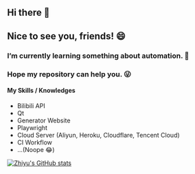 ## Hi there 👋

## Nice to see you, friends! 😄

### I’m currently learning something about automation. 💪

### Hope my repository can help you. 😜

#### My Skills / Knowledges
- Bilibili API
- Qt
- Generator Website
- Playwright
- Cloud Server (Aliyun, Heroku, Cloudflare, Tencent Cloud)
- CI Workflow
- ...(Noope 😂)



[![Zhiyu's GitHub stats](https://github-readme-stats.vercel.app/api?username=1299172402&bg_color=30,e96443,904e95&title_color=fff&text_color=fff)](https://github.com/1299172402)

<!--
**1299172402/1299172402** is a ✨ _special_ ✨ repository because its `README.md` (this file) appears on your GitHub profile.

Here are some ideas to get you started:

- 🔭 I’m currently working on ...
- 🌱 I’m currently learning ...
- 👯 I’m looking to collaborate on ...
- 🤔 I’m looking for help with ...
- 💬 Ask me about ...
- 📫 How to reach me: ...
- 😄 Pronouns: ...
- ⚡ Fun fact: ...
-->
